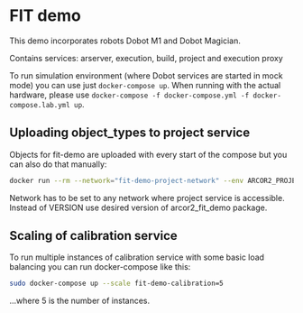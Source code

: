 
# FIT demo

This demo incorporates robots Dobot M1 and Dobot Magician. 

Contains services: arserver, execution, build, project and execution proxy

To run simulation environment (where Dobot services are started in mock mode) you can use just `docker-compose up`. When running with the actual hardware, please use `docker-compose -f docker-compose.yml -f docker-compose.lab.yml up`.

## Uploading object_types to project service

Objects for fit-demo are uploaded with every start of the compose but you can also do that manually:

```bash
docker run --rm --network="fit-demo-project-network" --env ARCOR2_PROJECT_SERVICE_URL=http://fit-demo-project:10000 arcor2/arcor2_upload_fit_demo:VERSION
```
Network has to be set to any network where project service is accessible. Instead of VERSION use desired version of arcor2_fit_demo package. 

## Scaling of calibration service

To run multiple instances of calibration service with some basic load balancing you can run docker-compose like this:

```bash
sudo docker-compose up --scale fit-demo-calibration=5
```
...where 5 is the number of instances.
